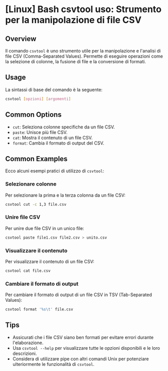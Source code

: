 # [Linux] Bash csvtool uso: Strumento per la manipolazione di file CSV

## Overview
Il comando `csvtool` è uno strumento utile per la manipolazione e l'analisi di file CSV (Comma-Separated Values). Permette di eseguire operazioni come la selezione di colonne, la fusione di file e la conversione di formati.

## Usage
La sintassi di base del comando è la seguente:

```bash
csvtool [opzioni] [argomenti]
```

## Common Options
- `cut`: Seleziona colonne specifiche da un file CSV.
- `paste`: Unisce più file CSV.
- `cat`: Mostra il contenuto di un file CSV.
- `format`: Cambia il formato di output del CSV.

## Common Examples
Ecco alcuni esempi pratici di utilizzo di `csvtool`:

### Selezionare colonne
Per selezionare la prima e la terza colonna da un file CSV:

```bash
csvtool cut -c 1,3 file.csv
```

### Unire file CSV
Per unire due file CSV in un unico file:

```bash
csvtool paste file1.csv file2.csv > unito.csv
```

### Visualizzare il contenuto
Per visualizzare il contenuto di un file CSV:

```bash
csvtool cat file.csv
```

### Cambiare il formato di output
Per cambiare il formato di output di un file CSV in TSV (Tab-Separated Values):

```bash
csvtool format '%s\t' file.csv
```

## Tips
- Assicurati che i file CSV siano ben formati per evitare errori durante l'elaborazione.
- Usa `csvtool --help` per visualizzare tutte le opzioni disponibili e le loro descrizioni.
- Considera di utilizzare pipe con altri comandi Unix per potenziare ulteriormente le funzionalità di `csvtool`.